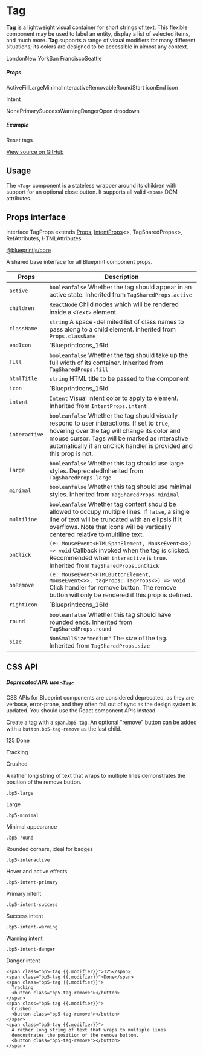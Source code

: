 # Tag

**Tag** is a lightweight visual container for short strings of text. This flexible component may be used to label an
entity, display a list of selected items, and much more. **Tag** supports a range of visual modifiers for many
different situations; its colors are designed to be accessible in almost any context.

LondonNew YorkSan FranciscoSeattle

##### Props

ActiveFillLargeMinimalInteractiveRemovableRoundStart iconEnd icon

Intent 

NonePrimarySuccessWarningDangerOpen dropdown

##### Example

Reset tags

[View source on GitHub](https://github.com/palantir/blueprint/blob/develop/packages/docs-app/src/examples/core-examples/tagExample.tsx)

## Usage

The `<Tag>` component is a stateless wrapper around its children with support for an optional close button.
It supports all valid `<span>` DOM attributes.

## Props interface

interface TagProps extends [Props](#api/Props), [IntentProps](#api/IntentProps)<>, TagSharedProps<>, RefAttributes<HTMLSpanElement>, HTMLAttributes<HTMLSpanElement>

[@blueprintjs/core](https://github.com/palantir/blueprint/blob/d356c8eea/packages/core/src/components/tag/tag.tsx#L39)

A shared base interface for all Blueprint component props.

| Props | Description |
| --- | --- |
| `active` | `booleanfalse` Whether the tag should appear in an active state.  Inherited from `TagSharedProps.active` |
| `children` | `ReactNode` Child nodes which will be rendered inside a `<Text>` element. |
| `className` | `string` A space-delimited list of class names to pass along to a child element.  Inherited from `Props.className` |
| `endIcon` | `BlueprintIcons_16Id | MaybeElement` Name of a Blueprint UI icon (or an icon element) to render at the end of the tag, after the child node(s).  Inherited from `TagSharedProps.endIcon` |
| `fill` | `booleanfalse` Whether the tag should take up the full width of its container.  Inherited from `TagSharedProps.fill` |
| `htmlTitle` | `string` HTML title to be passed to the  component |
| `icon` | `BlueprintIcons_16Id | MaybeElement` Name of a Blueprint UI icon (or an icon element) to render on the left side of the tag, before the child nodes. |
| `intent` | `Intent` Visual intent color to apply to element.  Inherited from `IntentProps.intent` |
| `interactive` | `booleanfalse` Whether the tag should visually respond to user interactions. If set to `true`, hovering over the tag will change its color and mouse cursor.  Tags will be marked as interactive automatically if an onClick handler is provided and this prop is not. |
| `large` | `booleanfalse` Whether this tag should use large styles.  DeprecatedInherited from `TagSharedProps.large` |
| `minimal` | `booleanfalse` Whether this tag should use minimal styles.  Inherited from `TagSharedProps.minimal` |
| `multiline` | `booleanfalse` Whether tag content should be allowed to occupy multiple lines. If `false`, a single line of text will be truncated with an ellipsis if it overflows. Note that icons will be vertically centered relative to multiline text. |
| `onClick` | `(e: MouseEvent<HTMLSpanElement, MouseEvent<>>) => void` Callback invoked when the tag is clicked. Recommended when `interactive` is `true`.  Inherited from `TagSharedProps.onClick` |
| `onRemove` | `(e: MouseEvent<HTMLButtonElement, MouseEvent<>>, tagProps: TagProps<>) => void` Click handler for remove button. The remove button will only be rendered if this prop is defined. |
| `rightIcon` | `BlueprintIcons_16Id | MaybeElement` Name of a Blueprint UI icon (or an icon element) to render on the right side of the tag, after the child node(s).  DeprecatedInherited from `TagSharedProps.rightIcon` |
| `round` | `booleanfalse` Whether this tag should have rounded ends.  Inherited from `TagSharedProps.round` |
| `size` | `NonSmallSize"medium"` The size of the tag.  Inherited from `TagSharedProps.size` |

## CSS API

##### Deprecated API: use [`<Tag>`](#core/components/tag)

CSS APIs for Blueprint components are considered deprecated, as they are verbose, error-prone, and they
often fall out of sync as the design system is updated. You should use the React component APIs instead.

Create a tag with a `span.bp5-tag`. An optional "remove" button can be added with a `button.bp5-tag-remove` as the last
child.

125
Done

Tracking

Crushed

A rather long string of text that wraps to multiple lines
demonstrates the position of the remove button.

`.bp5-large`

Large

`.bp5-minimal`

Minimal appearance

`.bp5-round`

Rounded corners, ideal for badges

`.bp5-interactive`

Hover and active effects

`.bp5-intent-primary`

Primary intent

`.bp5-intent-success`

Success intent

`.bp5-intent-warning`

Warning intent

`.bp5-intent-danger`

Danger intent

```
<span class="bp5-tag {{.modifier}}">125</span>  
<span class="bp5-tag {{.modifier}}">Done</span>  
<span class="bp5-tag {{.modifier}}">  
  Tracking  
  <button class="bp5-tag-remove"></button>  
</span>  
<span class="bp5-tag {{.modifier}}">  
  Crushed  
  <button class="bp5-tag-remove"></button>  
</span>  
<span class="bp5-tag {{.modifier}}">  
  A rather long string of text that wraps to multiple lines  
  demonstrates the position of the remove button.  
  <button class="bp5-tag-remove"></button>  
</span>  

```